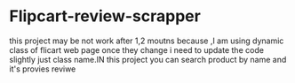 # Flipcart-review-scrapper
this project may be not work after 1,2 moutns because ,I am using dynamic class of flicart web page once they change i need to update the code slightly just class name.IN this project you can search product by name and it's provies reviwe
